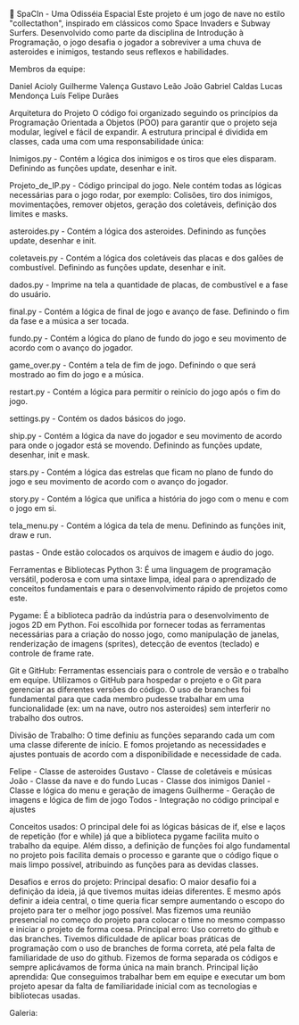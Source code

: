 🚀 SpaCIn - Uma Odisséia Espacial
Este projeto é um jogo de nave no estilo "collectathon", inspirado em clássicos como Space Invaders e Subway Surfers. Desenvolvido como parte da disciplina de Introdução à Programação, o jogo desafia o jogador a sobreviver a uma chuva de asteroides e inimigos, testando seus reflexos e habilidades.

Membros da equipe:

Daniel Acioly <dgla>
Guilherme Valença <gvs2>
Gustavo Leão <gjcln>
João Gabriel Caldas <jgmc>
Lucas Mendonça <lcm>
Luís Felipe Durães <lflld>

Arquitetura do Projeto
O código foi organizado seguindo os princípios da Programação Orientada a Objetos (POO) para garantir que o projeto seja modular, legível e fácil de expandir. A estrutura principal é dividida em classes, cada uma com uma responsabilidade única:

Inimigos.py - Contém a lógica dos inimigos e os tiros que eles disparam. Definindo as funções update, desenhar e init.

Projeto_de_IP.py - Código principal do jogo. Nele contém todas as lógicas necessárias para o jogo rodar, por exemplo: Colisões, tiro dos inimigos, movimentações, remover objetos, geração dos coletáveis, definição dos limites e masks.

asteroides.py - Contém a lógica dos asteroides. Definindo as funções update, desenhar e init.

coletaveis.py - Contém a lógica dos coletáveis das placas e dos galões de combustível. Definindo as funções update, desenhar e init.

dados.py - Imprime na tela a quantidade de placas, de combustível e a fase do usuário.

final.py - Contém a lógica de final de jogo e avanço de fase. Definindo o fim da fase e a música a ser tocada.

fundo.py - Contém a lógica do plano de fundo do jogo e seu movimento de acordo com o avanço do jogador.

game_over.py - Contém a tela de fim de jogo. Definindo o que será mostrado ao fim do jogo e a música.

restart.py - Contém a lógica para permitir o reinício do jogo após o fim do jogo.

settings.py - Contém os dados básicos do jogo.

ship.py - Contém a lógica da nave do jogador e seu movimento de acordo para onde o jogador está se movendo. Definindo as funções update, desenhar, init e mask.

stars.py - Contém a lógica das estrelas que ficam no plano de fundo do jogo e seu movimento de acordo com o avanço do jogador.

story.py - Contém a lógica que unifica a história do jogo com o menu e com o jogo em si.

tela_menu.py - Contém a lógica da tela de menu. Definindo as funções init, draw e run.

pastas - Onde estão colocados os arquivos de imagem e áudio do jogo. 


 Ferramentas e Bibliotecas
Python 3: É uma linguagem de programação versátil, poderosa e com uma sintaxe limpa, ideal para o aprendizado de conceitos fundamentais e para o desenvolvimento rápido de projetos como este.

Pygame: É a biblioteca padrão da indústria para o desenvolvimento de jogos 2D em Python. Foi escolhida por fornecer todas as ferramentas necessárias para a criação do nosso jogo, como manipulação de janelas, renderização de imagens (sprites), detecção de eventos (teclado) e controle de frame rate.

Git e GitHub: Ferramentas essenciais para o controle de versão e o trabalho em equipe. Utilizamos o GitHub para hospedar o projeto e o Git para gerenciar as diferentes versões do código. O uso de branches foi fundamental para que cada membro pudesse trabalhar em uma funcionalidade (ex: um na nave, outro nos asteroides) sem interferir no trabalho dos outros.


 Divisão de Trabalho:
O time definiu as funções separando cada um com uma classe diferente de início. E fomos projetando as necessidades e ajustes pontuais de acordo com a disponibilidade e necessidade de cada.

Felipe - Classe de asteroides
Gustavo - Classe de coletáveis e músicas
João - Classe da nave e do fundo
Lucas - Classe dos inimigos
Daniel - Classe e lógica do menu e geração de imagens
Guilherme - Geração de imagens e lógica de fim de jogo
Todos - Integração no código principal e ajustes
 

 Conceitos usados:
O principal dele foi as lógicas básicas de if, else e laços de repetição (for e while) já que a biblioteca pygame facilita muito o trabalho da equipe. Além disso, a definição de funções foi algo fundamental no projeto pois facilita demais o processo e garante que o código fique o mais limpo possível, atribuindo as funções para as devidas classes.


 Desafios e erros do projeto:
	Principal desafio: O maior desafio foi a definição da ideia, já que tivemos muitas ideias diferentes. E mesmo após definir a ideia central, o time queria ficar sempre aumentando o escopo do projeto para ter o melhor jogo possível. Mas fizemos uma reunião presencial no começo do projeto para colocar o time no mesmo compasso e iniciar o projeto de forma coesa.
	Principal erro: Uso correto do github e das branches. Tivemos dificuldade de aplicar boas práticas de programação com o uso de branches de forma correta, até pela falta de familiaridade de uso do github. Fizemos de forma separada os códigos e sempre aplicávamos de forma única na main branch.
	Principal lição aprendida: Que conseguimos trabalhar bem em equipe e executar um bom projeto apesar da falta de familiaridade inicial com as tecnologias e bibliotecas usadas.
 
 Galeria:

 
